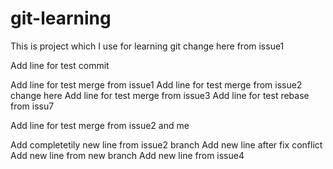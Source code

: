 # git-learning
This is project which I use for learning git change here from issue1

Add line for test commit

Add line for test merge from issue1
Add line for test merge from issue2 change here
Add line for test merge from issue3
Add line for test rebase from issu7

Add line for test merge from issue2 and me

Add completetily new line from issue2 branch
Add new line after fix conflict
Add new line from new branch
Add new line from issue4